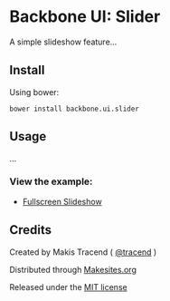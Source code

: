 # Backbone UI: Slider

A simple slideshow feature...


## Install

Using bower: 
```
bower install backbone.ui.slider
```


## Usage

...

### View the example: 
* [Fullscreen Slideshow]()


## Credits

Created by Makis Tracend ( [@tracend](http://github.com/tracend) )

Distributed through [Makesites.org](http://makesites.org/)

Released under the [MIT license](http://makesites.org/licenses/MIT)

